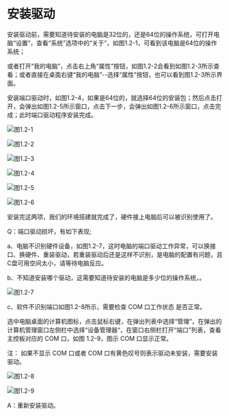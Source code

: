 # 安装驱动

安装驱动前，需要知道待安装的电脑是32位的，还是64位的操作系统，可打开电脑“设置”，查看“系统”选项中的“关于”，如图1.2-1，可看到该电脑是64位的操作系统；

或者打开“我的电脑”，点击右上角“属性”按钮，如图1.2-2会看到如图1.2-3所示查看；或者直接在桌面右键“我的电脑”--选择“属性”按钮，也可以看到图1.2-3所示界面。

安装端口驱动时，如图1.2-4，如果是64位的，就选择64位的安装包；然后点击打开，会弹出如图1.2-5所示窗口，点击下一步，会弹出如图1.2-6所示窗口，点击完成；此时端口驱动程序安装完成。

![&#x56FE;1.2-1](../../.gitbook/assets/image020.jpg)

![&#x56FE;1.2-2](../../.gitbook/assets/image022.jpg)

![&#x56FE;1.2-3](../../.gitbook/assets/image024.jpg)

![&#x56FE;1.2-4](../../.gitbook/assets/image026.jpg)

![&#x56FE;1.2-5](../../.gitbook/assets/image028.jpg)

![&#x56FE;1.2-6](../../.gitbook/assets/image030.jpg)

安装完这两项，我们的环境搭建就完成了，硬件接上电脑后可以被识别使用了。

Q：端口驱动损坏，有如下表现;

a、电脑不识别硬件设备，如图1.2-7，这时电脑的端口驱动工作异常，可以换接口、换硬件、重装驱动，若重装驱动后还是这样不识别，是电脑的配置有问题，且C盘可用空间太小，请等待电脑反应。

b、不知道安装哪个驱动，这需要知道待安装的电脑是多少位的操作系统，。

![&#x56FE;1.2-7](../../.gitbook/assets/image032.jpg)

c、软件不识别端口如图1.2-8所示，需要检查 COM 口工作状态 是否正常。

选中电脑桌面的计算机图标，点击鼠标右键，在弹出列表中选择“管理”，在弹出的计算机管理窗口左侧栏中选择“设备管理器“，在窗口右侧栏打开“端口”列表，查看主控板对应的 COM 口，如图 1.2-9，图示 COM 口显示正常。

注： 如果不显示 COM 口或者 COM 口有黄色叹号则表示驱动未安装，需要安装驱动。

![&#x56FE;1.2-8](../../.gitbook/assets/image034.jpg)

![&#x56FE;1.2-9](../../.gitbook/assets/image036.jpg)

A：重新安装驱动。

